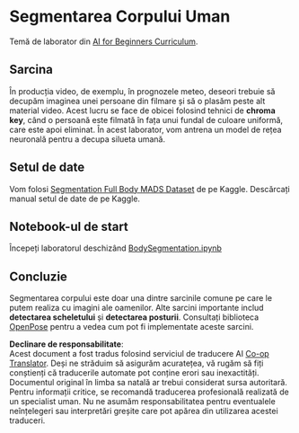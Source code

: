 <!--
CO_OP_TRANSLATOR_METADATA:
{
  "original_hash": "365f0decfe0f47b460bbde8227c5009d",
  "translation_date": "2025-08-25T22:37:10+00:00",
  "source_file": "lessons/4-ComputerVision/12-Segmentation/lab/README.md",
  "language_code": "ro"
}
-->
# Segmentarea Corpului Uman

Temă de laborator din [AI for Beginners Curriculum](https://github.com/microsoft/ai-for-beginners).

## Sarcina

În producția video, de exemplu, în prognozele meteo, deseori trebuie să decupăm imaginea unei persoane din filmare și să o plasăm peste alt material video. Acest lucru se face de obicei folosind tehnici de **chroma key**, când o persoană este filmată în fața unui fundal de culoare uniformă, care este apoi eliminat. În acest laborator, vom antrena un model de rețea neuronală pentru a decupa silueta umană.

## Setul de date

Vom folosi [Segmentation Full Body MADS Dataset](https://www.kaggle.com/datasets/tapakah68/segmentation-full-body-mads-dataset) de pe Kaggle. Descărcați manual setul de date de pe Kaggle.

## Notebook-ul de start

Începeți laboratorul deschizând [BodySegmentation.ipynb](../../../../../../lessons/4-ComputerVision/12-Segmentation/lab/BodySegmentation.ipynb)

## Concluzie

Segmentarea corpului este doar una dintre sarcinile comune pe care le putem realiza cu imagini ale oamenilor. Alte sarcini importante includ **detectarea scheletului** și **detectarea posturii**. Consultați biblioteca [OpenPose](https://github.com/CMU-Perceptual-Computing-Lab/openpose) pentru a vedea cum pot fi implementate aceste sarcini.

**Declinare de responsabilitate**:  
Acest document a fost tradus folosind serviciul de traducere AI [Co-op Translator](https://github.com/Azure/co-op-translator). Deși ne străduim să asigurăm acuratețea, vă rugăm să fiți conștienți că traducerile automate pot conține erori sau inexactități. Documentul original în limba sa natală ar trebui considerat sursa autoritară. Pentru informații critice, se recomandă traducerea profesională realizată de un specialist uman. Nu ne asumăm responsabilitatea pentru eventualele neînțelegeri sau interpretări greșite care pot apărea din utilizarea acestei traduceri.